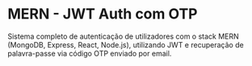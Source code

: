 # MERN - JWT Auth com OTP
Sistema completo de autenticação de utilizadores com o stack MERN (MongoDB, Express, React, Node.js), utilizando JWT e recuperação de palavra-passe via código OTP enviado por email.
